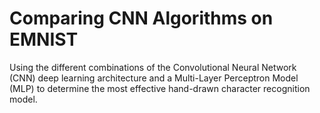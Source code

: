 # Comparing CNN Algorithms on EMNIST
Using the different combinations of the Convolutional Neural Network (CNN) deep learning architecture and a Multi-Layer Perceptron Model (MLP) to determine the most effective hand-drawn character recognition model.
